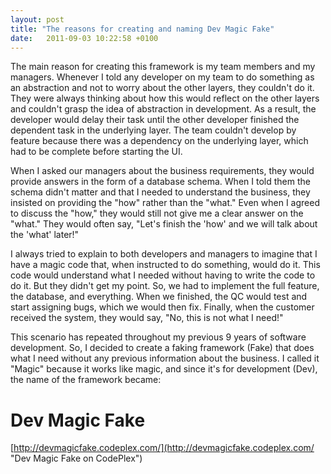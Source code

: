 ```yaml
---
layout: post
title: "The reasons for creating and naming Dev Magic Fake"
date:   2011-09-03 10:22:58 +0100
---
```


The main reason for creating this framework is my team members and my managers. Whenever I told any developer on my team to do something as an abstraction and not to worry about the other layers, they couldn't do it. They were always thinking about how this would reflect on the other layers and couldn't grasp the idea of abstraction in development. As a result, the developer would delay their task until the other developer finished the dependent task in the underlying layer. The team couldn't develop by feature because there was a dependency on the underlying layer, which had to be complete before starting the UI.

When I asked our managers about the business requirements, they would provide answers in the form of a database schema. When I told them the schema didn't matter and that I needed to understand the business, they insisted on providing the "how" rather than the "what." Even when I agreed to discuss the "how," they would still not give me a clear answer on the "what." They would often say, "Let's finish the 'how' and we will talk about the 'what' later!"

I always tried to explain to both developers and managers to imagine that I have a magic code that, when instructed to do something, would do it. This code would understand what I needed without having to write the code to do it. But they didn't get my point. So, we had to implement the full feature, the database, and everything. When we finished, the QC would test and start assigning bugs, which we would then fix. Finally, when the customer received the system, they would say, "No, this is not what I need!"

This scenario has repeated throughout my previous 9 years of software development. So, I decided to create a faking framework (Fake) that does what I need without any previous information about the business. I called it "Magic" because it works like magic, and since it's for development (Dev), the name of the framework became:

# Dev Magic Fake

[http://devmagicfake.codeplex.com/](http://devmagicfake.codeplex.com/ "Dev Magic Fake on CodePlex")
